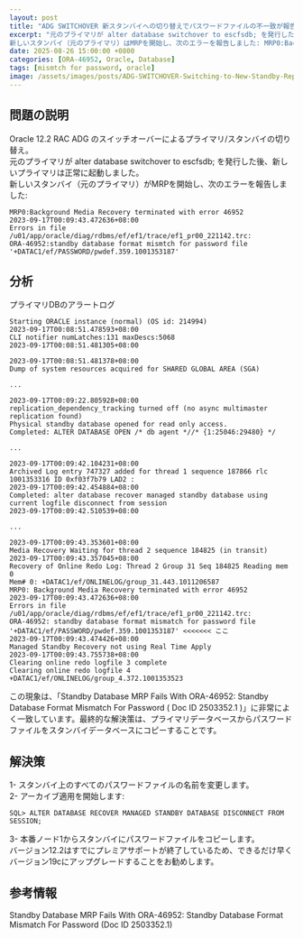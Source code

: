 ```yaml
---
layout: post
title: "ADG SWITCHOVER 新スタンバイへの切り替えでパスワードファイルの不一致が報告される"
excerpt: "元のプライマリが alter database switchover to escfsdb; を発行した後、新しいプライマリは正常に起動しました。
新しいスタンバイ（元のプライマリ）はMRPを開始し、次のエラーを報告しました: MRP0:Background Media Recovery terminated with error 46952"
date: 2025-08-26 15:00:00 +0800
categories: [ORA-46952, Oracle, Database]
tags: [mismtch for password, oracle]
image: /assets/images/posts/ADG-SWITCHOVER-Switching-to-New-Standby-Reports-Password-File-Mismatch.jpg
---
```


## 問題の説明  
Oracle 12.2 RAC ADG のスイッチオーバーによるプライマリ/スタンバイの切り替え。  
元のプライマリが alter database switchover to escfsdb; を発行した後、新しいプライマリは正常に起動しました。  
新しいスタンバイ（元のプライマリ）がMRPを開始し、次のエラーを報告しました:  
```
MRP0:Background Media Recovery terminated with error 46952
2023-09-17T00:09:43.472636+08:00
Errors in file /u01/app/oracle/diag/rdbms/ef/ef1/trace/ef1_pr00_221142.trc:
ORA-46952:standby database format mismtch for password file '+DATAC1/ef/PASSWORD/pwdef.359.1001353187'
```

## 分析  
プライマリDBのアラートログ  
```
Starting ORACLE instance (normal) (OS id: 214994)
2023-09-17T00:08:51.478593+08:00
CLI notifier numLatches:131 maxDescs:5068
2023-09-17T00:08:51.481305+08:00

2023-09-17T00:08:51.481378+08:00
Dump of system resources acquired for SHARED GLOBAL AREA (SGA)

...

2023-09-17T00:09:22.805928+08:00
replication_dependency_tracking turned off (no async multimaster replication found)
Physical standby database opened for read only access.
Completed: ALTER DATABASE OPEN /* db agent *//* {1:25046:29480} */

...

2023-09-17T00:09:42.104231+08:00
Archived Log entry 747327 added for thread 1 sequence 187866 rlc 1001353316 ID 0xf03f7b79 LAD2 :
2023-09-17T00:09:42.454884+08:00
Completed: alter database recover managed standby database using current logfile disconnect from session
2023-09-17T00:09:42.510539+08:00

...

2023-09-17T00:09:43.353601+08:00
Media Recovery Waiting for thread 2 sequence 184825 (in transit)
2023-09-17T00:09:43.357045+08:00
Recovery of Online Redo Log: Thread 2 Group 31 Seq 184825 Reading mem 0
Mem# 0: +DATAC1/ef/ONLINELOG/group_31.443.1011206587
MRP0: Background Media Recovery terminated with error 46952
2023-09-17T00:09:43.472636+08:00
Errors in file /u01/app/oracle/diag/rdbms/ef/ef1/trace/ef1_pr00_221142.trc:
ORA-46952: standby database format mismatch for password file '+DATAC1/ef/PASSWORD/pwdef.359.1001353187' <<<<<<< ここ
2023-09-17T00:09:43.474426+08:00
Managed Standby Recovery not using Real Time Apply
2023-09-17T00:09:43.755738+08:00
Clearing online redo logfile 3 complete
Clearing online redo logfile 4 +DATAC1/ef/ONLINELOG/group_4.372.1001353523
```
この現象は、「Standby Database MRP Fails With ORA-46952: Standby Database Format Mismatch For Password ( Doc ID 2503352.1 )」に非常によく一致しています。最終的な解決策は、プライマリデータベースからパスワードファイルをスタンバイデータベースにコピーすることです。  

## 解決策  
1- スタンバイ上のすべてのパスワードファイルの名前を変更します。  
2- アーカイブ適用を開始します:  
```
SQL> ALTER DATABASE RECOVER MANAGED STANDBY DATABASE DISCONNECT FROM SESSION;
```
3- 本番ノード1からスタンバイにパスワードファイルをコピーします。  
バージョン12.2はすでにプレミアサポートが終了しているため、できるだけ早くバージョン19cにアップグレードすることをお勧めします。 

## 参考情報  
Standby Database MRP Fails With ORA-46952: Standby Database Format Mismatch For Password (Doc ID 2503352.1)  

